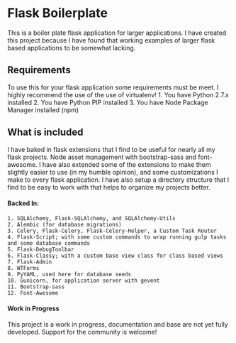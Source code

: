 # Flask Boilerplate
This is a boiler plate flask application for larger applications.  I have created this project because I have found that working examples of larger flask based 
applications to be somewhat lacking. 

## Requirements
To use this for your flask application some requirements must be meet. I highly recommend the use of the use of virtualenv!
    1. You have Python 2.7.x installed
    2. You have Python PIP installed
    3. You have Node Package Manager installed (npm)    

## What is included
I have baked in flask extensions that I find to be useful for nearly all my flask projects. Node asset management with bootstrap-sass and font-awesome. I have also
extended some of the extensions to make them slightly easier to use (in my humble opinion), and some customizations I make to every flask application. I have also
setup a directory structure that I find to be easy to work with that helps to organize my projects better.
#### Backed In:
    1. SQLAlchemy, Flask-SQLAlchemy, and SQLAlchemy-Utils
    2. Alembic (for database migrations)
    3. Celery, Flask-Celery, Flask-Celery-Helper, a Custom Task Router
    4. Flask-Script; with some custom commands to wrap running gulp tasks and some database commands
    5. Flask-DebugToolbar
    6. Flask-Classy; with a custom base view class for class based views
    7. Flask-Admin
    8. WTForms
    9. PyYAML, used here for database seeds
    10. Gunicorn, for application server with gevent
    11. Bootstrap-sass
    12. Font-Awesome
    
#### Work in Progress
This project is a work in progress, documentation and base are not yet fully developed. Support for the community is welcome!